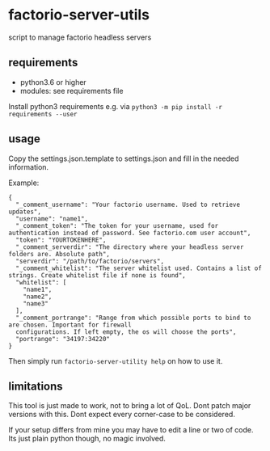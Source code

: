 # factorio-server-utils

script to manage factorio headless servers

## requirements

- python3.6 or higher
- modules: see requirements file

Install python3 requirements e.g. via `python3 -m pip install -r requirements --user`

## usage

Copy the settings.json.template to settings.json and fill in the needed information.

Example:
```
{
  "_comment_username": "Your factorio username. Used to retrieve updates",
  "username": "name1",
  "_comment_token": "The token for your username, used for authentication instead of password. See factorio.com user account",
  "token": "YOURTOKENHERE",
  "_comment_serverdir": "The directory where your headless server folders are. Absolute path",
  "serverdir": "/path/to/factorio/servers",
  "_comment_whitelist": "The server whitelist used. Contains a list of strings. Create whitelist file if none is found",
  "whitelist": [
    "name1",
    "name2",
    "name3"
  ],
  "_comment_portrange": "Range from which possible ports to bind to are chosen. Important for firewall
  configurations. If left empty, the os will choose the ports",
  "portrange": "34197:34220"
}

```

Then simply run `factorio-server-utility help` on how to use it.

## limitations

This tool is just made to work, not to bring a lot of QoL. Dont patch major versions with this. Dont expect every corner-case to be considered.

If your setup differs from mine you may have to edit a line or two of code. Its just plain python though, no magic involved.
